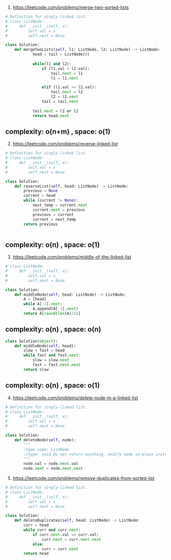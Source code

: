 1) https://leetcode.com/problems/merge-two-sorted-lists

```python
# Definition for singly-linked list.
# class ListNode:
#     def __init__(self, x):
#         self.val = x
#         self.next = None

class Solution:
    def mergeTwoLists(self, l1: ListNode, l2: ListNode) -> ListNode:
            head = tail = ListNode(0)
        
            while(l1 and l2):
                if (l1.val < l2.val):
                    tail.next = l1
                    l1 = l1.next

                elif (l1.val >= l2.val):
                    tail.next = l2
                    l2 = l2.next
                tail = tail.next
                
            tail.next = l1 or l2
            return head.next
```
  complexity: o(n+m) , space: o(1)
  ------------------------------------------------------------------------------

2) https://leetcode.com/problems/reverse-linked-list

```python
# Definition for singly-linked list.
# class ListNode:
#     def __init__(self, x):
#         self.val = x
#         self.next = None

class Solution:
    def reverseList(self, head: ListNode) -> ListNode:
        previous = None
        current = head
        while (current != None):
            next_temp = current.next
            current.next = previous
            previous = current
            current = next_temp
        return previous 
    
```
  complexity: o(n) , space: o(1)
  ------------------------------------------------------------------------------
3) https://leetcode.com/problems/middle-of-the-linked-list
```python
# class ListNode:
#     def __init__(self, x):
#         self.val = x
#         self.next = None

class Solution:
    def middleNode(self, head: ListNode) -> ListNode:
        A = [head]
        while A[-1].next:
            A.append(A[-1].next)
        return A[round(len(A)/2)]
```
  complexity: o(n) , space: o(n)
  ------------------------------------------------------------------------------

```python
class Solution(object):
    def middleNode(self, head):
        slow = fast = head
        while fast and fast.next:
            slow = slow.next
            fast = fast.next.next
        return slow

```
  complexity: o(n) , space: o(1)
  ------------------------------------------------------------------------------
4) https://leetcode.com/problems/delete-node-in-a-linked-list
```python
# Definition for singly-linked list.
# class ListNode:
#     def __init__(self, x):
#         self.val = x
#         self.next = None

class Solution:
    def deleteNode(self, node):
        """
        :type node: ListNode
        :rtype: void Do not return anything, modify node in-place instead.
        """
        node.val = node.next.val
        node.next = node.next.next
```
5) https://leetcode.com/problems/remove-duplicates-from-sorted-list
```python
# Definition for singly-linked list.
# class ListNode:
#     def __init__(self, x):
#         self.val = x
#         self.next = None

class Solution:
    def deleteDuplicates(self, head: ListNode) -> ListNode:
        curr = head
        while curr and curr.next:
            if curr.next.val == curr.val:
                curr.next = curr.next.next
            else:
                curr = curr.next
        return head
            
```

